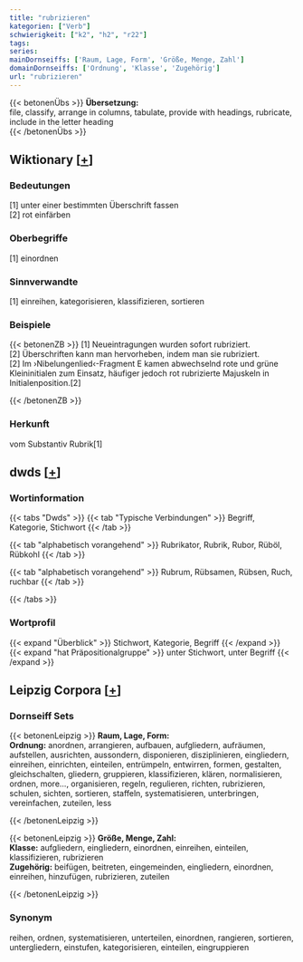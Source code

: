 ```yaml
---
title: "rubrizieren"
kategorien: ["Verb"]
schwierigkeit: ["k2", "h2", "r22"]
tags:
series:
mainDornseiffs: ['Raum, Lage, Form', 'Größe, Menge, Zahl']
domainDornseiffs: ['Ordnung', 'Klasse', 'Zugehörig']
url: "rubrizieren"
---
```


{{< betonenÜbs >}}
**Übersetzung:**  
file, classify, arrange in columns, tabulate, provide with headings, rubricate, include  in the letter heading  
{{< /betonenÜbs >}}

## Wiktionary [[+](https://de.wiktionary.org/wiki/rubrizieren)]

### Bedeutungen
[1] unter einer bestimmten Überschrift fassen  
[2] rot einfärben  

### Oberbegriffe
[1] einordnen  

### Sinnverwandte
[1] einreihen, kategorisieren, klassifizieren, sortieren  

### Beispiele
{{< betonenZB >}}
[1] Neueintragungen wurden sofort rubriziert.  
[2] Überschriften kann man hervorheben, indem man sie rubriziert.  
[2] Im ›Nibelungenlied‹-Fragment E kamen abwechselnd rote und grüne Kleininitialen zum Einsatz, häufiger jedoch rot rubrizierte Majuskeln in Initialenposition.[2]  

{{< /betonenZB >}}
### Herkunft
vom Substantiv Rubrik[1]  



## dwds [[+](https://www.dwds.de/wb/rubrizieren)]

### Wortinformation
{{< tabs "Dwds" >}}
{{< tab "Typische Verbindungen" >}}
Begriff, Kategorie, Stichwort
{{< /tab >}}

{{< tab "alphabetisch vorangehend" >}}
Rubrikator, Rubrik, Rubor, Rüböl, Rübkohl
{{< /tab >}}

{{< tab "alphabetisch vorangehend" >}}
Rubrum, Rübsamen, Rübsen, Ruch, ruchbar
{{< /tab >}}

{{< /tabs >}}

### Wortprofil
{{< expand "Überblick" >}} Stichwort, Kategorie, Begriff {{< /expand >}}
{{< expand "hat Präpositionalgruppe" >}} unter Stichwort, unter Begriff {{< /expand >}}

## Leipzig Corpora [[+](https://corpora.uni-leipzig.de/en/res?word=rubrizieren&corpusId=deu_newscrawl-public_2018)]

### Dornseiff Sets
{{< betonenLeipzig >}}
**Raum, Lage, Form:**  
**Ordnung:** anordnen, arrangieren, aufbauen, aufgliedern, aufräumen, aufstellen, ausrichten, aussondern, disponieren, disziplinieren, eingliedern, einreihen, einrichten, einteilen, entrümpeln, entwirren, formen, gestalten, gleichschalten, gliedern, gruppieren, klassifizieren, klären, normalisieren, ordnen, more..., organisieren, regeln, regulieren, richten, rubrizieren, schulen, sichten, sortieren, staffeln, systematisieren, unterbringen, vereinfachen, zuteilen, less  

{{< /betonenLeipzig >}}


{{< betonenLeipzig >}}
**Größe, Menge, Zahl:**  
**Klasse:** aufgliedern, eingliedern, einordnen, einreihen, einteilen, klassifizieren, rubrizieren  
**Zugehörig:** beifügen, beitreten, eingemeinden, eingliedern, einordnen, einreihen, hinzufügen, rubrizieren, zuteilen  

{{< /betonenLeipzig >}}

### Synonym
reihen, ordnen, systematisieren, unterteilen, einordnen, rangieren, sortieren, untergliedern, einstufen, kategorisieren, einteilen, eingruppieren

